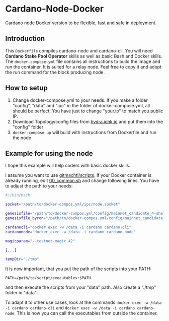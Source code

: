 # Cardano-Node-Docker

Cardano node Docker version to be flexible, fast and safe in deployment.

## Introduction

This `Dockerfile` compiles cardano-node and cardano-cli. You will need **Cardano Stake Pool Operator** skills as well as basic Bash and Docker skills. The `docker-compose.yml` file contains all instructions to build the image and run the container. It is suited for a relay node. Feel free to copy it and adopt the run command for the block producing node. 

## How to setup

1. Change docker-compose.yml to your needs. If you make a folder "config", "data" and "ipc" in the folder of docker-compose.yml, all should be perfect. You have just to change "your.ip" to match you public IP.
2. Download Topology/config files from [hydra.iohk.io](https://hydra.iohk.io/build/3624229/download/1/index.html) and put them into the "config" folder
3. `docker-compose up` will build with instructions from Dockerfile and run the node

## Example for using the node

I hope this example will help coders with basic docker skills. 

I assume you want to use [gitmachtl/scripts](https://github.com/gitmachtl/scripts/tree/master/cardano/mainnet). If your Docker container is already running, edit [00_common.sh](https://github.com/gitmachtl/scripts/blob/master/cardano/mainnet/00_common.sh) and change following lines. You have to adjust the path to your needs:

```bash
#!/bin/bash

socket="/path/to/docker-compos.yml/ipc/node.socket"

genesisfile="/path/to/docker-compos.yml/config/mainnet_candidate_4-shelley-genesis.json"           #Shelley
genesisfile_byron="/path/to/docker-compos.yml/config/mainnet_candidate_4-byron-genesis.json"       #Byron

cardanocli="docker exec -w /data -i cardano cardano-cli"
cardanonode="docker exec -w /data -i cardano cardano-node"

magicparam="--testnet-magic 42"

[...]

tempDir="./tmp"
```

It is now important, that you put the path of the scripts into your PATH:

```
PATH=/path/to/script/executables:$PATH
```

and then execute the scripts from your "data" path. Also create a "./tmp" folder in "data".

To adapt it to other use cases, look at the commands `docker exec -w /data -i cardano cardano-cli` and `docker exec -w /data -i cardano cardano-node`. This is how you can call the executables from outside the container. 
